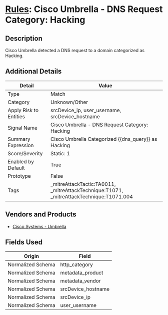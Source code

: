 # [Rules](README.md): Cisco Umbrella - DNS Request Category: Hacking

## Description
Cisco Umbrella detected a DNS request to a domain categorized as Hacking.

## Additional Details
|Detail|Value|
|----|----|
|Type|Match|
|Category|Unknown/Other|
|Apply Risk to Entities|srcDevice_ip, user_username, srcDevice_hostname|
|Signal Name|Cisco Umbrella - DNS Request Category: Hacking|
|Summary Expression|Cisco Umbrella Categorized {{dns_query}} as Hacking|
|Score/Severity|Static: 1|
|Enabled by Default|True|
|Prototype|False|
|Tags|_mitreAttackTactic:TA0011, _mitreAttackTechnique:T1071, _mitreAttackTechnique:T1071.004|
## Vendors and Products
- [Cisco Systems - Umbrella](../products/5ba50e74-3c05-4ea8-aeaf-5efde588c60f.md)


## Fields Used

|Origin|Field|
|----|----|
|Normalized Schema|http_category|
|Normalized Schema|metadata_product|
|Normalized Schema|metadata_vendor|
|Normalized Schema|srcDevice_hostname|
|Normalized Schema|srcDevice_ip|
|Normalized Schema|user_username|


